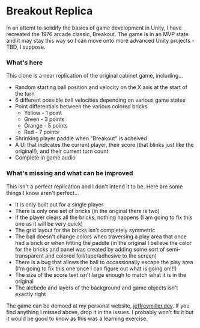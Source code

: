 # Breakout Replica

In an attemt to solidify the basics of game development in Unity, I have recreated the 1976 arcade classic, Breakout. The game is in an MVP state and it may stay this way so I can move onto more advanced Unity projects - TBD, I suppose.

### What's here
This clone is a near replication of the original cabinet game, including...
  * Random starting ball position and velocity on the X axis at the start of the turn
  * 6 different possible ball velocities depending on various game states
  * Point differentials between the various colored bricks
    * Yellow - 1 point
    * Green - 3 points
    * Orange - 5 points
    * Red - 7 points
  * Shrinking player paddle when "Breakout" is acheived
  * A UI that indicates the current player, their score (that blinks just like the original!), and their current turn count
  * Complete in game audio

### What's missing and what can be improved
This isn't a perfect replication and I don't intend it to be. Here are some things I know aren't perfect...
  * It is only built out for a single player
  * There is only one set of bricks (in the original there is two)
  * If the player clears all the bricks, nothing happens (I am going to fix this one as it will be very quick)
  * The grid layout for the bricks isn't completely symmetric
  * The ball doesn't change colors when traversing a play area that once had a brick or when hitting the paddle (in the original I believe the color for the bricks and panel was created by adding some sort of semi-transparent and colored foil/tape/adhesive to the screen)
  * There is a bug that allows the ball to occassionally escape the play area (I'm going to fix this one once I can figure out what is going on!!!)
  * The size of the score text isn't large enough to match what it is in the original
  * The alebedo and layers of the background and game objects isn't exactly right

The game can be demoed at my personal website,  [jeffreymiller.dev](https://jeffreymiller.dev/portfolio/BreakoutCloneWebGl/index.html). If you find anything I missed above, drop it in the issues. I probably won't fix it but it would be good to know as this was a learning exercise.
